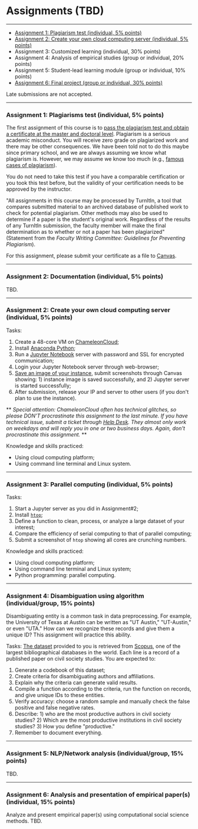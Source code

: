 # Assignments (TBD)
---

- [Assignment 1: Plagiarism test (individual, 5% points)](#a1)
- [Assignment 2: Create your own cloud computing server (individual, 5% points)](#a3)
- Assignment 3: Customized learning (individual, 30% points)
- Assignment 4: Analysis of empirical studies (group or individual, 20% points)
- Assignment 5: Student-lead learning module (group or individual, 10% points)
- [Assignment 6: Final project (group or individual, 30% points)](/final)

<!-- - [Assignment 2: Documentation (individual, 5% points)](#a2)
- [Assignment 4: Parallel computing (individual, 5% points)](#a4)
- [Assignment 5: Disambiguation using algorithm (individual/group, 15% points)](#a5)
- [Assignment 6: NLP/Network analysis (individual/group, 15% points)](#a6)
- [Assignment 7: Analysis and presentation of empirical paper(s) (individual, 15% points)](#a7)
- [Assignment 8: Final project (individual/group, 35% points)](/final) -->

Late submissions are not accepted.


---
### <a name="a1"> Assignment 1: Plagiarisms test (individual, 5% points) </a>

The first assignment of this course is to [pass the plagiarism test and obtain a certificate at the master and doctoral level](https://plagiarism.iu.edu/index.html). Plagiarism is a serious academic misconduct. You will receive zero grade on plagiarized work and there may be other consequences. We have been told not to do this maybe since primary school, and we are always assuming we know what plagiarism is. However, we may assume we know too much (e.g., [famous cases of plagiarism](https://www.google.com/search?q=famous+cases+of+plagiarism)).

You do not need to take this test if you have a comparable certification or you took this test before, but the validity of your certification needs to be approved by the instructor.

"All assignments in this course may be processed by TurnItIn, a tool that compares submitted material to an archived database of published work to check for potential plagiarism. Other methods may also be used to determine if a paper is the student's original work. Regardless of the results of any TurnItIn submission, the faculty member will make the final determination as to whether or not a paper has been plagiarized" (Statement from the _Faculty Writing Committee: Guidelines for Preventing Plagiarism_).

For this assignment, please submit your certificate as a file to [Canvas](/#).


---
### <a name="a2"> Assignment 2: Documentation (individual, 5% points) </a>

TBD.

---
### <a name="a2"> Assignment 2: Create your own cloud computing server (individual, 5% points) </a>

Tasks:
1. Create a 48-core VM on [ChameleonCloud](https://chameleoncloud.readthedocs.io/en/latest/getting-started/index.html);
2. Install [Anaconda Python](https://www.anaconda.com/distribution/);
3. Run a [Jupyter Notebook](https://jupyter-notebook.readthedocs.io/en/stable/public_server.html) server with password and SSL for encrypted communication;
4. Login your Jupyter Notebook server through web-browser;
5. [Save an image of your instance](https://chameleoncloud.readthedocs.io/en/latest/technical/images.html), submit screenshots through Canvas showing: 1) instance image is saved successfully, and 2) Jupyter server is started successfully;
6. After submission, release your IP and server to other users (if you don't plan to use the instance).

** _Special attention: ChameleonCloud often has technical glitches, so please DON'T procrastinate this assignment to the last minute. If you have technical issue, submit a ticket through [Help Desk](https://www.chameleoncloud.org/user/help/). They almost only work on weekdays and will reply you in one or two business days. Again, don't procrastinate this assignment._ **

Knowledge and skills practiced:
- Using cloud computing platform;
- Using command line terminal and Linux system.

---
### <a name="a3"> Assignment 3: Parallel computing (individual, 5% points) </a>

Tasks:
1. Start a Jupyter server as you did in Assignment#2;
2. Install [`htop`](https://hisham.hm/htop/);
3. Define a function to clean, process, or analyze a large dataset of your interest;
4. Compare the efficiency of serial computing to that of parallel computing;
5. Submit a screenshot of `htop` showing all cores are crunching numbers.

Knowledge and skills practiced:
- Using cloud computing platform;
- Using command line terminal and Linux system;
- Python programming: parallel computing.

---
### <a name="a4"> Assignment 4: Disambiguation using algorithm (individual/group, 15% points) </a>

Disambiguating entity is a common task in data preprocessing. For example, the University of Texas at Austin can be written as "UT Austin," "UT-Austin," or even "UTA." How can we recognize these records and give them a unique ID? This assignment will practice this ability.

Tasks:
[The dataset](https://utexas.instructure.com/files/50261524/download?download_frd=1) provided to you is retrieved from [Scopus](https://dev.elsevier.com/index.html), one of the largest bibliographical databases in the world. Each line is a record of a published paper on civil society studies. You are expected to:
1. Generate a codebook of this dataset;
2. Create criteria for disambiguating authors and affiliations.
3. Explain why the criteria can generate valid results.
4. Compile a function according to the criteria, run the function on records, and give unique IDs to these entities.
5. Verify accuracy: choose a random sample and manually check the false positive and false negative rates.
6. Describe: 1) who are the most productive authors in civil society studies? 2) Which are the most productive institutions in civil society studies? 3) How you define "productive."
7. Remember to document everything.

---
### <a name="a5"> Assignment 5: NLP/Network analysis (individual/group, 15% points) </a>

TBD.

<!-- Review the dataset for Assignment 4, prepare two sets of questions:

- Descriptive. For example, who is the most connected scholar/institution?
- Inferential. For example, are scholars from wealthier countries/institutions more likely to be “structural holes”?

After instructor's approval, these will be the questions you need to answer as Assignment 5. You are expected to submit a detailed report.
 -->

---
### <a name="a6"> Assignment 6: Analysis and presentation of empirical paper(s) (individual, 15% points) </a>

Analyze and present empirical paper(s) using computational social science methods. TBD.
